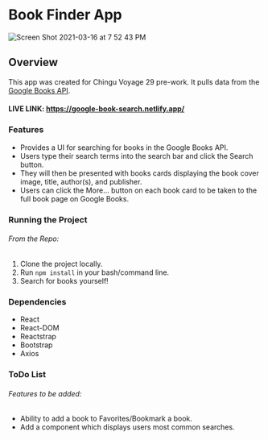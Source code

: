 # Book Finder App

![Screen Shot 2021-03-16 at 7 52 43 PM](https://user-images.githubusercontent.com/31051877/111398777-158f6b80-8692-11eb-8fe7-b0da111b1ee2.png)

## Overview

This app was created for Chingu Voyage 29 pre-work. It pulls data from the [Google Books API](https://developers.google.com/books).

#### LIVE LINK: https://google-book-search.netlify.app/

### Features

- Provides a UI for searching for books in the Google Books API. 
- Users type their search terms into the search bar and click the Search button. 
- They will then be presented with books cards displaying the book cover image, title, author(s), and publisher.
- Users can click the More... button on each book card to be taken to the full book page on Google Books.

### Running the Project

###### From the Repo:
1. Clone the project locally.
2. Run `npm install` in your bash/command line.
3. Search for books yourself!

### Dependencies

- React
- React-DOM
- Reactstrap
- Bootstrap
- Axios

### ToDo List

###### Features to be added:
- Ability to add a book to Favorites/Bookmark a book.
- Add a component which displays users most common searches.
